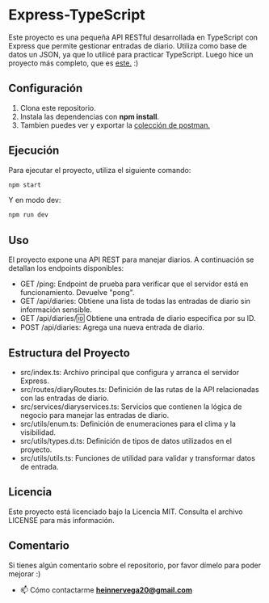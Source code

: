 # Express-TypeScript

Este proyecto es una pequeña API RESTful desarrollada en TypeScript con Express que permite gestionar entradas de diario. Utiliza como base de datos un JSON, ya que lo utilicé para practicar TypeScript. Luego hice un proyecto más completo, que es  [este.](https://github.com/V11Playko/API-REST-Typescript)  :)

## Configuración ##

1. Clona este repositorio.
2. Instala las dependencias con **npm install**.
3. Tambien puedes ver y exportar la [colección de postman.](docs/express%20typescript.postman_collection.json)

## Ejecución ##

Para ejecutar el proyecto, utiliza el siguiente comando:

   ```sh
   npm start
   ```

Y en modo dev:

   ```sh
   npm run dev
   ```

## Uso ##
El proyecto expone una API REST para manejar diarios. A continuación se detallan los endpoints disponibles:

- GET /ping: Endpoint de prueba para verificar que el servidor está en funcionamiento. Devuelve "pong".
- GET /api/diaries: Obtiene una lista de todas las entradas de diario sin información sensible.
- GET /api/diaries/:id: Obtiene una entrada de diario específica por su ID.
- POST /api/diaries: Agrega una nueva entrada de diario.

## Estructura del Proyecto ##

- src/index.ts: Archivo principal que configura y arranca el servidor Express.
- src/routes/diaryRoutes.ts: Definición de las rutas de la API relacionadas con las entradas de diario.
- src/services/diaryservices.ts: Servicios que contienen la lógica de negocio para manejar las entradas de diario.
- src/utils/enum.ts: Definición de enumeraciones para el clima y la visibilidad.
- src/utils/types.d.ts: Definición de tipos de datos utilizados en el proyecto.
- src/utils/utils.ts: Funciones de utilidad para validar y transformar datos de entrada.


## Licencia ##

Este proyecto está licenciado bajo la Licencia MIT. Consulta el archivo LICENSE para más información.

## Comentario ##
Si tienes algún comentario sobre el repositorio, por favor dímelo para poder mejorar :)

- 📫 Cómo contactarme **heinnervega20@gmail.com**